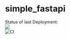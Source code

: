 # simple_fastapi

Status of last Deployment:<br>
<img src="https://github.com/dessanhemrayev/simple_fastapi/CI/badge.svg?branch=master"><br>
![CI](https://github.com/dessanhemrayev/simple_fastapi/workflows/CI/badge.svg?branch=master&event=push)
